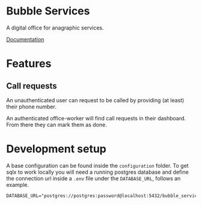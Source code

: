 # Bubble Services
A digital office for anagraphic services.

[Documentation](https://gregorysech.github.io/bubble-services/)

# Features
## Call requests
An unauthenticated user can request to be called by providing (at least) their phone number.

An authenticated office-worker will find call requests in their dashboard. From there they can mark them as done.

# Development setup
A base configuration can be found inside the `configuration` folder.
To get sqlx to work locally you will need a running postgres database and define the connection url inside a `.env` file under the `DATABASE_URL`, follows an example.

```.env
DATABASE_URL="postgres://postgres:password@localhost:5432/bubble_services"
```
